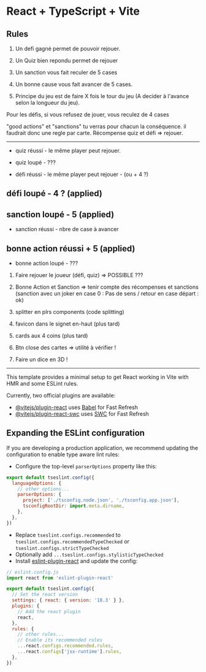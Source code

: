 # React + TypeScript + Vite

## Rules

1. Un defi gagné permet de pouvoir rejouer.
  
2. Un Quiz bien repondu permet de rejouer

3. Un sanction vous fait reculer de 5 cases

4. Un bonne cause vous fait avancer de 5 cases.

5. Principe du jeu est de faire X fois le tour du jeu (A decider à l'avance selon la longueur du jeu).

Pour les défis, si vous refusez de jouer, vous reculez de 4 cases

"good actions" et "sanctions" tu verras pour chacun la conséquence. il faudrait donc une regle par carte.
Récompense quiz et défi => rejouer.

---

- quiz réussi - le même player peut rejouer.
- quiz loupé - ???

- défi réussi - le même player peut rejouer - (ou + 4 ?)
## défi loupé - 4 ? (applied)

## sanction loupé - 5 (applied)
- sanction réussi - nbre de case à avancer

## bonne action réussi + 5 (applied)
- bonne action loupé - ???

1) Faire rejouer le joueur (défi, quiz) => POSSIBLE ???

2) Bonne Action et Sanction => tenir compte des récompenses et sanctions
  (sanction avec un joker en case 0 : Pas de sens / retour en case départ : ok)

3) splitter en plrs components (code splitting)

4) favicon dans le signet en-haut (plus tard)

5) cards aux 4 coins (plus tard)

6) Btn close des cartes => utilité à vérifier !

7) Faire un dice en 3D !

---

This template provides a minimal setup to get React working in Vite with HMR and some ESLint rules.

Currently, two official plugins are available:

- [@vitejs/plugin-react](https://github.com/vitejs/vite-plugin-react/blob/main/packages/plugin-react/README.md) uses [Babel](https://babeljs.io/) for Fast Refresh
- [@vitejs/plugin-react-swc](https://github.com/vitejs/vite-plugin-react-swc) uses [SWC](https://swc.rs/) for Fast Refresh

## Expanding the ESLint configuration

If you are developing a production application, we recommend updating the configuration to enable type aware lint rules:

- Configure the top-level `parserOptions` property like this:

```js
export default tseslint.config({
  languageOptions: {
    // other options...
    parserOptions: {
      project: ['./tsconfig.node.json', './tsconfig.app.json'],
      tsconfigRootDir: import.meta.dirname,
    },
  },
})
```

- Replace `tseslint.configs.recommended` to `tseslint.configs.recommendedTypeChecked` or `tseslint.configs.strictTypeChecked`
- Optionally add `...tseslint.configs.stylisticTypeChecked`
- Install [eslint-plugin-react](https://github.com/jsx-eslint/eslint-plugin-react) and update the config:

```js
// eslint.config.js
import react from 'eslint-plugin-react'

export default tseslint.config({
  // Set the react version
  settings: { react: { version: '18.3' } },
  plugins: {
    // Add the react plugin
    react,
  },
  rules: {
    // other rules...
    // Enable its recommended rules
    ...react.configs.recommended.rules,
    ...react.configs['jsx-runtime'].rules,
  },
})
```
